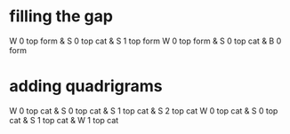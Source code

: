 


# filling the gap

W 0 top form & S 0 top cat & S 1 top form
W 0 top form & S 0 top cat & B 0 form

# adding quadrigrams

W 0 top cat & S 0 top cat & S 1 top cat & S 2 top cat
W 0 top cat & S 0 top cat & S 1 top cat & W 1 top cat
